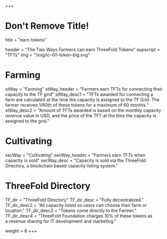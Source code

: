+++
# Don't Remove Title!
title = "earn tokens"

header = "The Two Ways Farmers can earn ThreeFold Tokens"
supscript = "TFTs"
img = "/svg/ic-00-token-big.svg"

# Farming
stWay = "Farming"
stWay_header = "Farmers earn TFTs for connecting their capacity to the TF grid"
stWay_desc1 = "TFTs awarded for connecting a farm are calculated at the time the capacity is assigned to the TF Grid. The farmer receives 1/60th of these tokens for a maximum of 60 months."
stWay_desc2 = "Amount of TFTs awarded is based on the monthly capacity revenue value in USD, and the price of the TFT at the time the capacity is assigned to the grid."

# Cultivating
secWay = "Cultivating"
secWay_header = "Farmers earn TFTs when capacity is sold"
secWay_desc = "Capacity is sold via the ThreeFold Directory, a blockchain based capacity listing system."

# ThreeFold Directory
TF_dir = "ThreeFold Directory"
TF_dir_desc = "Fully decentralized."
TF_dir_desc2 = "All capacity listed so users can choose their farm or location."
TF_dir_desc3 = "Tokens come directly to the Farmer."
TF_dir_desc4 = "ThreeFold Foundation charges 10% of these tokens as a&nbsp;revenue sharing for IT development and marketing."

weight = 8
+++